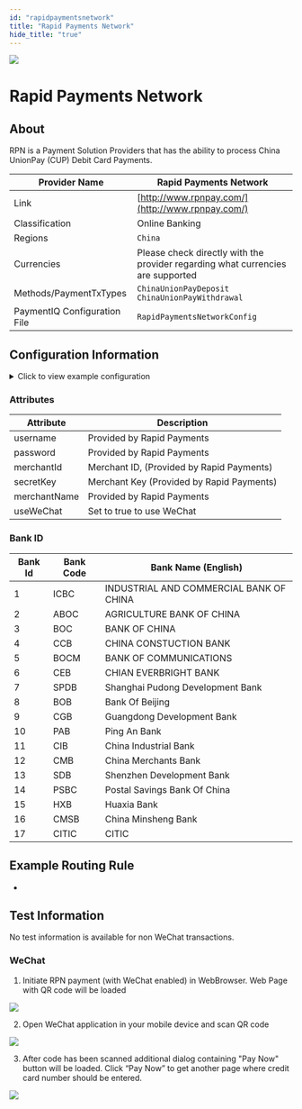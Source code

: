 ```yaml
--- 
id: "rapidpaymentsnetwork" 
title: "Rapid Payments Network"
hide_title: "true"
---
```

 
![](/img/providers/logos/rapidpaymentnetwork.png)

# Rapid Payments Network

## About
RPN is a Payment Solution Providers that has the ability to process China UnionPay (CUP) Debit Card Payments.

| Provider Name                | Rapid Payments Network                                                          |
|------------------------------|---------------------------------------------------------------------------------|
| Link                         | [http://www.rpnpay.com/](http://www.rpnpay.com/)                                |
| Classification               | Online Banking                                                                  |
| Regions                      | `China`                                                                         |
| Currencies                   | Please check directly with the provider regarding what currencies are supported |
| Methods/PaymentTxTypes       | `ChinaUnionPayDeposit`<br/> `ChinaUnionPayWithdrawal`                           |
| PaymentIQ Configuration File | `RapidPaymentsNetworkConfig`                                                    |


## Configuration Information

<details>
<summary>Click to view example configuration</summary>
<br/>

```xml
<com.devcode.paymentiq.integration.rapidpaymentsnetwork.RapidPaymentsNetworkConfig>
 <enabled>true</enabled>
 
  <accounts>
    <entry>
      <string>default</string>
      <account>
        <secretKey>??</secretKey>
        <use3Dsecure>false</use3Dsecure>
        <version>1.0</version>
        <merchantId>??</merchantId>
        <supportedCurrencies>JPY</supportedCurrencies>
        <successUrl>${successUrl}</successUrl>
        <failureUrl>${failureUrl}</failureUrl>
      </account>
    </entry>
 </accounts>

  <chinaUnionPayService>
    <entry><string>1</string><string>ICBC</string></entry>
    <entry><string>2</string><string>ABC China</string></entry>
    <entry><string>3</string><string>Bank Of China</string></entry>
    <entry><string>4</string><string>China Construction Bank</string></entry>
    <entry><string>5</string><string>Bank of Communications</string></entry>
    <entry><string>6</string><string>China Everbright Bank</string></entry>
    <entry><string>7</string><string>SPD Bank</string></entry>
    <entry><string>8</string><string>Bank of Beijing</string></entry>
    <entry><string>9</string><string>CGB china</string></entry>
    <entry><string>10</string><string>Ping An bank</string></entry>
    <entry><string>11</string><string>Industrial Bank</string></entry>
    <entry><string>12</string><string>CMB China</string></entry>
    <entry><string>13</string><string>Shenzhen Development Bank</string></entry>
    <entry><string>14</string><string>POSTAL SAVINGS BANK OF CHINA</string></entry>
    <entry><string>15</string><string>HUAXIA BANK</string></entry>
    <entry><string>16</string><string>China Minsheng Banking</string></entry>
  </chinaUnionPayService>
 
</com.devcode.paymentiq.integration.rapidpaymentsnetwork.RapidPaymentsNetworkConfig>
```

</details>

### Attributes

| Attribute    | Description                                |
|--------------|--------------------------------------------|
| username     | Provided by Rapid Payments                 |
| password     | Provided by Rapid Payments                 |
| merchantId   | Merchant ID, (Provided by Rapid Payments)  |
| secretKey    | Merchant  Key (Provided by Rapid Payments) |
| merchantName | Provided by Rapid Payments                 |
| useWeChat    | Set to true to use WeChat                  |

### Bank ID

| Bank Id | Bank Code | Bank Name (English)                     |
|---------|-----------|-----------------------------------------|
| 1       | ICBC      | INDUSTRIAL AND COMMERCIAL BANK OF CHINA |
| 2       | ABOC      | AGRICULTURE BANK OF   CHINA             |
| 3       | BOC       | BANK OF CHINA                           |
| 4       | CCB       | CHINA CONSTUCTION   BANK                |
| 5       | BOCM      | BANK OF   COMMUNICATIONS                |
| 6       | CEB       | CHIAN EVERBRIGHT   BANK                 |
| 7       | SPDB      | Shanghai Pudong   Development Bank      |
| 8       | BOB       | Bank Of Beijing                         |
| 9       | CGB       | Guangdong   Development Bank            |
| 10      | PAB       | Ping An Bank                            |
| 11      | CIB       | China Industrial   Bank                 |
| 12      | CMB       | China Merchants Bank                    |
| 13      | SDB       | Shenzhen Development   Bank             |
| 14      | PSBC      | Postal Savings Bank Of China            |
| 15      | HXB       | Huaxia Bank                             |
| 16      | CMSB      | China Minsheng Bank                     |
| 17      | CITIC     | CITIC                                   |

## Example Routing Rule
- 

## Test Information

No test information is available for non WeChat transactions.

### WeChat
1. Initiate RPN payment (with WeChat enabled) in WebBrowser. Web Page with QR code will be loaded

![](/img/providers/rapidpaymentsnetwork01.png)

2. Open WeChat application in your mobile device and scan QR code

![](/img/providers/rapidpaymentsnetwork02.png)

3. After code has been scanned additional dialog containing "Pay Now" button will be loaded. Click “Pay Now” to get another page where credit card number should be entered.


![](/img/providers/rapidpaymentsnetwork03.png)